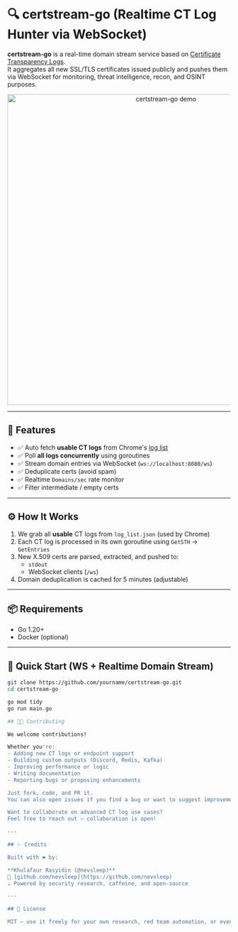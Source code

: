 # 🔍 certstream-go (Realtime CT Log Hunter via WebSocket)

**certstream-go** is a real-time domain stream service based on [Certificate Transparency Logs](https://certificate.transparency.dev/).  
It aggregates all new SSL/TLS certificates issued publicly and pushes them via WebSocket for monitoring, threat intelligence, recon, and OSINT purposes.

<p align="center">
  <img src="/screenshots/demo.gif" alt="certstream-go demo" width="700">
</p>

---

## 🚀 Features

- ✅ Auto fetch **usable CT logs** from Chrome's [log list](https://www.gstatic.com/ct/log_list/v3/log_list.json)
- ✅ Poll **all logs concurrently** using goroutines
- ✅ Stream domain entries via WebSocket (`ws://localhost:8080/ws`)
- ✅ Deduplicate certs (avoid spam)
- ✅ Realtime `Domains/sec` rate monitor
- ✅ Filter intermediate / empty certs

---

## ⚙️ How It Works

1. We grab all **usable** CT logs from `log_list.json` (used by Chrome)
2. Each CT log is processed in its own goroutine using `GetSTH` → `GetEntries`
3. New X.509 certs are parsed, extracted, and pushed to:
   - `stdout`
   - WebSocket clients (`/ws`)
4. Domain deduplication is cached for 5 minutes (adjustable)

---

## 📦 Requirements

- Go 1.20+
- Docker (optional)

---

## 🧪 Quick Start (WS + Realtime Domain Stream)

```bash
git clone https://github.com/yourname/certstream-go.git
cd certstream-go

go mod tidy
go run main.go

## 👨‍💻 Contributing

We welcome contributions!

Whether you're:
- Adding new CT logs or endpoint support
- Building custom outputs (Discord, Redis, Kafka)
- Improving performance or logic
- Writing documentation
- Reporting bugs or proposing enhancements

Just fork, code, and PR it.  
You can also open issues if you find a bug or want to suggest improvements.

Want to collaborate on advanced CT log use cases?  
Feel free to reach out — collaboration is open!

---

## ✨ Credits

Built with ❤️ by:

**Khulafaur Rasyidin (@nevsleep)**  
🔗 [github.com/nevsleep](https://github.com/nevsleep)  
☕ Powered by security research, caffeine, and open-source

---

## 📄 License

MIT — use it freely for your own research, red team automation, or even cyber countermeasures 😉
